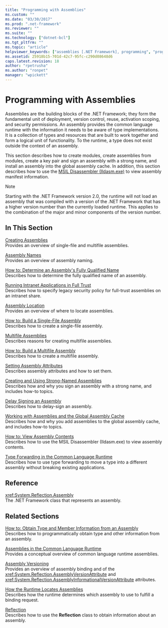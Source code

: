 ```yaml
---
title: "Programming with Assemblies"
ms.custom: ""
ms.date: "03/30/2017"
ms.prod: ".net-framework"
ms.reviewer: ""
ms.suite: ""
ms.technology: ["dotnet-bcl"]
ms.tgt_pltfrm: ""
ms.topic: "article"
helpviewer_keywords: ["assemblies [.NET Framework], programming", "programming assemblies"]
ms.assetid: 25918b15-701d-42c7-95fc-c290d08648d6
caps.latest.revision: 18
author: "rpetrusha"
ms.author: "ronpet"
manager: "wpickett"
---
```

# Programming with Assemblies
Assemblies are the building blocks of the .NET Framework; they form the fundamental unit of deployment, version control, reuse, activation scoping, and security permissions. An assembly provides the common language runtime with the information it needs to be aware of type implementations. It is a collection of types and resources that are built to work together and form a logical unit of functionality. To the runtime, a type does not exist outside the context of an assembly.  
  
 This section describes how to create modules, create assemblies from modules, create a key pair and sign an assembly with a strong name, and install an assembly into the global assembly cache. In addition, this section describes how to use the [MSIL Disassembler (Ildasm.exe)](../../../docs/framework/tools/ildasm-exe-il-disassembler.md) to view assembly manifest information.  
  
> [!NOTE]
>  Starting with the .NET Framework version 2.0, the runtime will not load an assembly that was compiled with a version of the .NET Framework that has a higher version number than the currently loaded runtime. This applies to the combination of the major and minor components of the version number.  
  
## In This Section  
 [Creating Assemblies](../../../docs/framework/app-domains/create-assemblies.md)  
 Provides an overview of single-file and multifile assemblies.  
  
 [Assembly Names](../../../docs/framework/app-domains/assembly-names.md)  
 Provides an overview of assembly naming.  
  
 [How to: Determine an Assembly's Fully Qualified Name](../../../docs/framework/app-domains/how-to-determine-assembly-fully-qualified-name.md)  
 Describes how to determine the fully qualified name of an assembly.  
  
 [Running Intranet Applications in Full Trust](../../../docs/framework/app-domains/running-intranet-applications-in-full-trust.md)  
 Describes how to specify legacy security policy for full-trust assemblies on an intranet share.  
  
 [Assembly Location](../../../docs/framework/app-domains/assembly-location.md)  
 Provides an overview of where to locate assemblies.  
  
 [How to: Build a Single-File Assembly](../../../docs/framework/app-domains/how-to-build-a-single-file-assembly.md)  
 Describes how to create a single-file assembly.  
  
 [Multifile Assemblies](../../../docs/framework/app-domains/multifile-assemblies.md)  
 Describes reasons for creating multifile assemblies.  
  
 [How to: Build a Multifile Assembly](../../../docs/framework/app-domains/how-to-build-a-multifile-assembly.md)  
 Describes how to create a multifile assembly.  
  
 [Setting Assembly Attributes](../../../docs/framework/app-domains/set-assembly-attributes.md)  
 Describes assembly attributes and how to set them.  
  
 [Creating and Using Strong-Named Assemblies](../../../docs/framework/app-domains/create-and-use-strong-named-assemblies.md)  
 Describes how and why you sign an assembly with a strong name, and includes how-to topics.  
  
 [Delay Signing an Assembly](../../../docs/framework/app-domains/delay-sign-assembly.md)  
 Describes how to delay-sign an assembly.  
  
 [Working with Assemblies and the Global Assembly Cache](../../../docs/framework/app-domains/working-with-assemblies-and-the-gac.md)  
 Describes how and why you add assemblies to the global assembly cache, and includes how-to topics.  
  
 [How to: View Assembly Contents](../../../docs/framework/app-domains/how-to-view-assembly-contents.md)  
 Describes how to use the MSIL Disassembler (Ildasm.exe) to view assembly contents.  
  
 [Type Forwarding in the Common Language Runtime](../../../docs/framework/app-domains/type-forwarding-in-the-common-language-runtime.md)  
 Describes how to use type forwarding to move a type into a different assembly without breaking existing applications.  
  
## Reference  
 <xref:System.Reflection.Assembly>  
 The .NET Framework class that represents an assembly.  
  
## Related Sections  
 [How to: Obtain Type and Member Information from an Assembly](../../../docs/framework/app-domains/how-to-obtain-type-and-member-information-from-an-assembly.md)  
 Describes how to programmatically obtain type and other information from an assembly.  
  
 [Assemblies in the Common Language Runtime](../../../docs/framework/app-domains/assemblies-in-the-common-language-runtime.md)  
 Provides a conceptual overview of common language runtime assemblies.  
  
 [Assembly Versioning](../../../docs/framework/app-domains/assembly-versioning.md)  
 Provides an overview of assembly binding and of the <xref:System.Reflection.AssemblyVersionAttribute> and <xref:System.Reflection.AssemblyInformationalVersionAttribute> attributes.  
  
 [How the Runtime Locates Assemblies](../../../docs/framework/deployment/how-the-runtime-locates-assemblies.md)  
 Describes how the runtime determines which assembly to use to fulfill a binding request.  
  
 [Reflection](../../../docs/framework/reflection-and-codedom/reflection.md)  
 Describes how to use the **Reflection** class to obtain information about an assembly.
